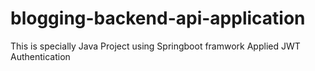 # blogging-backend-api-application

This is specially Java Project using Springboot framwork
Applied JWT Authentication
